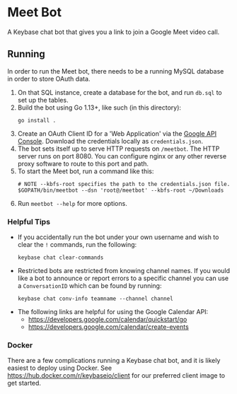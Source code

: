 # Meet Bot

A Keybase chat bot that gives you a link to join a Google Meet video call.

## Running

In order to run the Meet bot, there needs to be a running MySQL database in order to store OAuth data.

1. On that SQL instance, create a database for the bot, and run `db.sql` to set
   up the tables.
2. Build the bot using Go 1.13+, like such (in this directory):
   ```
   go install .
   ```
3. Create an OAuth Client ID for a 'Web Application' via the [Google API
   Console](https://console.developers.google.com/apis/credentials). Download
   the credentials locally as `credentials.json`.
4. The bot sets itself up to serve HTTP requests on `/meetbot`. The HTTP server
   runs on port 8080. You can configure nginx or any other reverse proxy
   software to route to this port and path.
5. To start the Meet bot, run a command like this:
   ```
   # NOTE --kbfs-root specifies the path to the credentials.json file.
   $GOPATH/bin/meetbot --dsn 'root@/meetbot' --kbfs-root ~/Downloads
   ```
6. Run `meetbot --help` for more options.

### Helpful Tips

- If you accidentally run the bot under your own username and wish to clear the
  `!` commands, run the following:
  ```
  keybase chat clear-commands
  ```
- Restricted bots are restricted from knowing channel names. If you would like
  a bot to announce or report errors to a specific channel you can use a
  `ConversationID` which can be found by running:
  ```
  keybase chat conv-info teamname --channel channel
  ```
- The following links are helpful for using the Google Calendar API:
    - https://developers.google.com/calendar/quickstart/go
    - https://developers.google.com/calendar/create-events

### Docker

There are a few complications running a Keybase chat bot, and it is likely
easiest to deploy using Docker. See https://hub.docker.com/r/keybaseio/client
for our preferred client image to get started.


